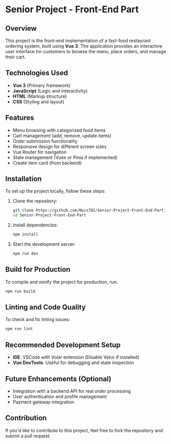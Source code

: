 # Senior Project - Front-End Part

## Overview
This project is the front-end implementation of a fast-food restaurant ordering system, built using **Vue 3**. The application provides an interactive user interface for customers to browse the menu, place orders, and manage their cart.

## Technologies Used
- **Vue 3** (Primary framework)
- **JavaScript** (Logic and interactivity)
- **HTML** (Markup structure)
- **CSS** (Styling and layout)

## Features
- Menu browsing with categorized food items
- Cart management (add, remove, update items)
- Order submission functionality
- Responsive design for different screen sizes
- Vue Router for navigation
- State management (Vuex or Pinia if implemented)
- Create item card (from backend)

## Installation
To set up the project locally, follow these steps:

1. Clone the repository:
   ```sh
   git clone https://github.com/Nocs782/Senior-Project-Front-End-Part.git
   cd Senior-Project-Front-End-Part
   ```

2. Install dependencies:
   ```sh
   npm install
   ```

3. Start the development server:
   ```sh
   npm run dev
   ```

## Build for Production
To compile and minify the project for production, run:
```sh
npm run build
```

## Linting and Code Quality
To check and fix linting issues:
```sh
npm run lint
```

## Recommended Development Setup
- **IDE**: VSCode with Volar extension (Disable Vetur if installed)
- **Vue DevTools**: Useful for debugging and state inspection

## Future Enhancements (Optional)
- Integration with a backend API for real order processing
- User authentication and profile management
- Payment gateway integration

## Contribution
If you'd like to contribute to this project, feel free to fork the repository and submit a pull request.

